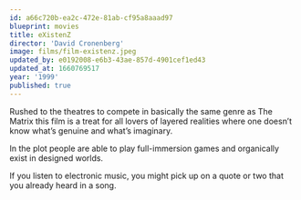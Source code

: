 ```yaml
---
id: a66c720b-ea2c-472e-81ab-cf95a8aaad97
blueprint: movies
title: eXistenZ
director: 'David Cronenberg'
image: films/film-existenz.jpeg
updated_by: e0192008-e6b3-43ae-857d-4901cef1ed43
updated_at: 1660769517
year: '1999'
published: true
---
```

Rushed to the theatres to compete in basically the same genre as The Matrix this film is a treat for all lovers of layered realities where one doesn’t know what’s genuine and what’s imaginary.

In the plot people are able to play full-immersion games and organically exist in designed worlds.

If you listen to electronic music, you might pick up on a quote or two that you already heard in a song.